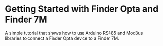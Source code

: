 # Getting Started with Finder Opta and Finder 7M

A simple tutorial that shows how to use Arduino RS485 and ModBus libraries to
connect a Finder Opta device to a Finder 7M.
